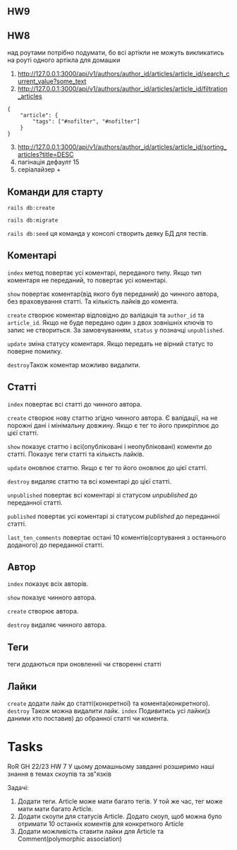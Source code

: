 ## HW9



## HW8
над роутами потрібно подумати, бо всі артікли не можуть викликатись на роуті одного артікла
для домашки
1. http://127.0.0.1:3000/api/v1/authors/author_id/articles/article_id/search_current_value?some_text
2. http://127.0.0.1:3000/api/v1/authors/author_id/articles/article_id/filtration_articles
```
{
    "article": {
        "tags": ["#nofilter", "#nofilter"]
    }
}
```
3. http://127.0.0.1:3000/api/v1/authors/author_id/articles/article_id/sorting_articles?title=DESC
4. пагінація дефаулт 15
5. серіалайзер +



## Команди для старту
`rails db:create`

`rails db:migrate`

`rails db:seed` ця команда у консолі створить деяку БД для тестів.

## Коментарі
`index` метод повертає усі коментарі, переданого типу. Якщо тип коментаря не переданий, то повертає усі коментарі.

`show` повертає коментар(від якого був переданий) до чинного автора, без враховування статті. Та кількість лайків до комента.

`create` створює коментар відповідно до валідація та `author_id` та `article_id`. Якщо не буде передано один з двох зовнішніх ключів то запис не створиться.
За замовчуванням, `status` у позначці `unpublished`.

`update` зміна статусу коментаря. Якщо передать не вірний статус то поверне помилку.

`destroy`Також коментар можливо видалити.

## Статті
`index` повертає всі статті до чинного автора.

`create` створює нову статтю згідно чинного автора. Є валідації, на не порожні дані і мінімальну довжину. Якщо є тег то його прикріплює до цієї статті.

`show` показує статтю і всі(опубліковані і неопубліковані) коменти до статті. Показує теги статті та кільксть лайків.

`update` оновлює статтю. Якщо є тег то його оновлює до цієї статті.

`destroy` видаляє статтю та всі коментарі до цієї статті.

`unpublished` повертає всі коментарі зі статусом *unpublished* до переданної статті.

`published` повертає усі коментарі зі статусом *published* до переданної статті.

`last_ten_comments` повертає остані 10 коментів(сортування з останнього доданого) до переданної статті.


## Автор
`index` показує всіх авторів.

`show` показує чинного автора.

`create` створює автора.

`destroy` видаляє чинного автора.

## Теги
теги додаються при оновленніі чи створенні статті

## Лайки
`create` додати лайк до статті(конкретної) та комента(конкретного).
`destroy` Також можна видалити лайк.
`index` Подивитись усі лайки(з даними хто поставив) до обранної статті чи комента.


# Tasks

RoR GH 22/23 HW 7
У цьому домашньому завданні розширимо наші знання в темах скоупів та зв"язків

Задачі:
1) Додати теги. Article може мати багато тегів. У той же час, тег може мати мати багато Article.
2) Додати скоупи для статусів Article.
   Додато скоуп, щоб можна було отримати 10 останніх коментів для конкретного Article
3)  Додати можливість ставити лайки для Article та Comment(polymorphic association)
